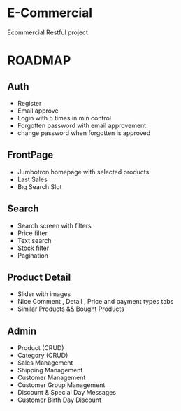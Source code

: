 # E-Commercial
Ecommercial Restful project

# ROADMAP
## Auth
- Register
- Email approve
- Login with 5 times in min control
- Forgotten password with email approvement
- change password when forgotten is approved
## FrontPage
- Jumbotron homepage with selected products
- Last Sales
- Bıg Search Slot

## Search 
- Search screen with filters
- Price filter
- Text search 
- Stock filter
- Pagination

## Product Detail
- Slider with images 
- Nice Comment , Detail , Price  and payment types tabs
- Similar Products && Bought Products

## Admin
- Product (CRUD)
- Category (CRUD)
- Sales Management
- Shipping Management
- Customer Management
- Customer Group Management
- Discount & Special Day Messages
- Customer Birth Day Discount
